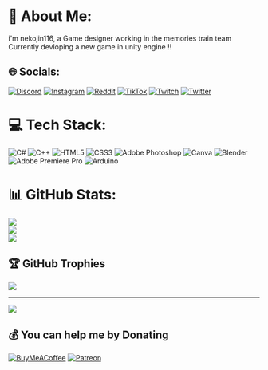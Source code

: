 # 💫 About Me:
i'm nekojin116, a Game designer working in the memories train team <br>Currently devloping a new game in unity engine !!


## 🌐 Socials:
[![Discord](https://img.shields.io/badge/Discord-%237289DA.svg?logo=discord&logoColor=white)](htttps://discord.gg/eWdrSHwD) [![Instagram](https://img.shields.io/badge/Instagram-%23E4405F.svg?logo=Instagram&logoColor=white)](https://instagram.com/nekojin116) [![Reddit](https://img.shields.io/badge/Reddit-%23FF4500.svg?logo=Reddit&logoColor=white)](https://reddit.com/user/nekojin16) [![TikTok](https://img.shields.io/badge/TikTok-%23000000.svg?logo=TikTok&logoColor=white)](https://tiktok.com/@nekojin116) [![Twitch](https://img.shields.io/badge/Twitch-%239146FF.svg?logo=Twitch&logoColor=white)](https://twitch.tv/nekojin116) [![Twitter](https://img.shields.io/badge/Twitter-%231DA1F2.svg?logo=Twitter&logoColor=white)](https://twitter.com/nekojin116) 

# 💻 Tech Stack:
![C#](https://img.shields.io/badge/c%23-%23239120.svg?style=for-the-badge&logo=c-sharp&logoColor=white) ![C++](https://img.shields.io/badge/c++-%2300599C.svg?style=for-the-badge&logo=c%2B%2B&logoColor=white) ![HTML5](https://img.shields.io/badge/html5-%23E34F26.svg?style=for-the-badge&logo=html5&logoColor=white) ![CSS3](https://img.shields.io/badge/css3-%231572B6.svg?style=for-the-badge&logo=css3&logoColor=white) ![Adobe Photoshop](https://img.shields.io/badge/adobephotoshop-%2331A8FF.svg?style=for-the-badge&logo=adobephotoshop&logoColor=white) ![Canva](https://img.shields.io/badge/Canva-%2300C4CC.svg?style=for-the-badge&logo=Canva&logoColor=white) ![Blender](https://img.shields.io/badge/blender-%23F5792A.svg?style=for-the-badge&logo=blender&logoColor=white) ![Adobe Premiere Pro](https://img.shields.io/badge/Adobe%20Premiere%20Pro-9999FF.svg?style=for-the-badge&logo=Adobe%20Premiere%20Pro&logoColor=white) ![Arduino](https://img.shields.io/badge/-Arduino-00979D?style=for-the-badge&logo=Arduino&logoColor=white)
# 📊 GitHub Stats:
![](https://github-readme-stats.vercel.app/api?username=nekojin116&theme=vue-dark&hide_border=false&include_all_commits=false&count_private=true)<br/>
![](https://github-readme-streak-stats.herokuapp.com/?user=nekojin116&theme=vue-dark&hide_border=false)<br/>
![](https://github-readme-stats.vercel.app/api/top-langs/?username=nekojin116&theme=vue-dark&hide_border=false&include_all_commits=false&count_private=true&layout=compact)

## 🏆 GitHub Trophies
![](https://github-profile-trophy.vercel.app/?username=nekojin116&theme=discord&no-frame=false&no-bg=true&margin-w=4)



---
[![](https://visitcount.itsvg.in/api?id=nekojin116&icon=6&color=8)](https://visitcount.itsvg.in)

  ## 💰 You can help me by Donating
  [![BuyMeACoffee](https://img.shields.io/badge/Buy%20Me%20a%20Coffee-ffdd00?style=for-the-badge&logo=buy-me-a-coffee&logoColor=black)](https://buymeacoffee.com/nekojin116) [![Patreon](https://img.shields.io/badge/Patreon-F96854?style=for-the-badge&logo=patreon&logoColor=white)](https://patreon.com/nekojin116) 

  <!-- Proudly created with GPRM ( https://gprm.itsvg.in ) -->
  
